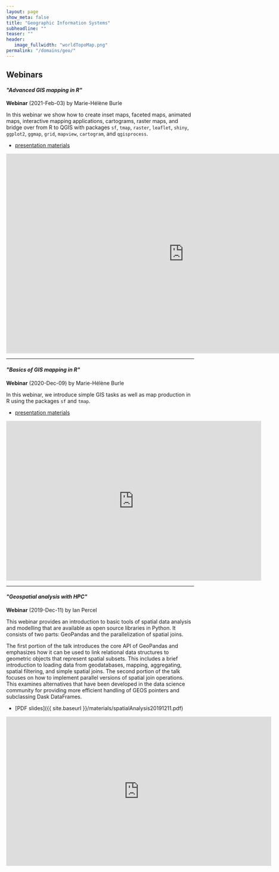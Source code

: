 ```yaml
---
layout: page
show_meta: false
title: "Geographic Information Systems"
subheadline: ""
teaser: ""
header:
   image_fullwidth: "worldTopoMap.png"
permalink: "/domains/geo/"
---
```


## Webinars






#### *"Advanced GIS mapping in R"*

**Webinar** (2021-Feb-03) by Marie-Hélène Burle

In this webinar we show how to create inset maps, faceted maps, animated maps, interactive mapping applications,
cartograms, raster maps, and bridge over from R to QGIS with packages `sf`, `tmap`, `raster`, `leaflet`, `shiny`,
`ggplot2`, `ggmap`, `grid`, `mapview`, `cartogram`, and `qgisprocess`.

* [presentation materials](https://westgrid-cli.netlify.app/webinars/adv_gis_r)

<div class="flex-video">
	<iframe width="951" height="535" src="https://www.youtube.com/embed/7QoccXWqeUs" frameborder="0"
	allow="accelerometer; autoplay; clipboard-write; encrypted-media; gyroscope; picture-in-picture"
	allowfullscreen></iframe>
</div>





---

<a name="gis-with-r"></a>
#### *"Basics of GIS mapping in R"*

**Webinar** (2020-Dec-09) by Marie-Hélène Burle

In this webinar, we introduce simple GIS tasks as well as map production in R using the packages `sf` and `tmap`.

* [presentation materials](https://westgrid-cli.netlify.app/webinars/gis_r)

<div class="flex-video">
	<iframe width="684" height="428" src="https://www.youtube.com/embed/vWwbwROqn6w" frameborder="0"
	allow="accelerometer; autoplay; clipboard-write; encrypted-media; gyroscope; picture-in-picture"
	allowfullscreen></iframe>
</div>
	













---

<a name="geospatial"></a>
#### *"Geospatial analysis with HPC"*

**Webinar** (2019-Dec-11) by Ian Percel

This webinar provides an introduction to basic tools of spatial data analysis and modelling that are available as open
source libraries in Python. It consists of two parts: GeoPandas and the parallelization of spatial joins.

The first portion of the talk introduces the core API of GeoPandas and emphasizes how it can be used to link relational
data structures to geometric objects that represent spatial subsets. This includes a brief introduction to loading data
from geodatabases, mapping, aggregating, spatial filtering, and simple spatial joins. The second portion of the talk
focuses on how to implement parallel versions of spatial join operations. This examines alternatives that have been
developed in the data science community for providing more efficient handling of GEOS pointers and subclassing Dask
DataFrames.





* [PDF slides]({{ site.baseurl }}/materials/spatialAnalysis20191211.pdf)

<div class="flex-video">
	<iframe width="711" height="400" src="https://www.youtube.com/embed/wRmRnVMjKXM" frameborder="0"
	allow="accelerometer; autoplay; encrypted-media; gyroscope; picture-in-picture"
	allowfullscreen></iframe>
</div>

&nbsp;
